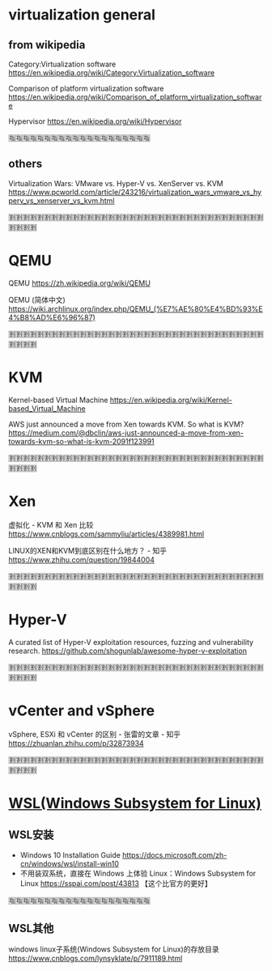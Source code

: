 
# virtualization general

## from wikipedia

Category:Virtualization software https://en.wikipedia.org/wiki/Category:Virtualization_software

Comparison of platform virtualization software https://en.wikipedia.org/wiki/Comparison_of_platform_virtualization_software

Hypervisor https://en.wikipedia.org/wiki/Hypervisor

:u6307::u6307::u6307::u6307::u6307::u6307::u6307::u6307::u6307::u6307::u6307::u6307::u6307::u6307::u6307::u6307::u6307::u6307::u6307::u6307:

## others

Virtualization Wars: VMware vs. Hyper-V vs. XenServer vs. KVM https://www.pcworld.com/article/243216/virtualization_wars_vmware_vs_hyperv_vs_xenserver_vs_kvm.html

:u5272::u5272::u5272::u5272::u5272::u5272::u5272::u5272::u5272::u5272::u5272::u5272::u5272::u5272::u5272::u5272::u5272::u5272::u5272::u5272::u5272::u5272::u5272::u5272::u5272::u5272::u5272::u5272::u5272::u5272::u5272::u5272::u5272::u5272::u5272::u5272::u5272::u5272::u5272::u5272:

# QEMU

QEMU https://zh.wikipedia.org/wiki/QEMU

QEMU (简体中文) https://wiki.archlinux.org/index.php/QEMU_(%E7%AE%80%E4%BD%93%E4%B8%AD%E6%96%87)

:u5272::u5272::u5272::u5272::u5272::u5272::u5272::u5272::u5272::u5272::u5272::u5272::u5272::u5272::u5272::u5272::u5272::u5272::u5272::u5272::u5272::u5272::u5272::u5272::u5272::u5272::u5272::u5272::u5272::u5272::u5272::u5272::u5272::u5272::u5272::u5272::u5272::u5272::u5272::u5272:

# KVM

Kernel-based Virtual Machine https://en.wikipedia.org/wiki/Kernel-based_Virtual_Machine

AWS just announced a move from Xen towards KVM. So what is KVM? https://medium.com/@dbclin/aws-just-announced-a-move-from-xen-towards-kvm-so-what-is-kvm-2091f123991

:u5272::u5272::u5272::u5272::u5272::u5272::u5272::u5272::u5272::u5272::u5272::u5272::u5272::u5272::u5272::u5272::u5272::u5272::u5272::u5272::u5272::u5272::u5272::u5272::u5272::u5272::u5272::u5272::u5272::u5272::u5272::u5272::u5272::u5272::u5272::u5272::u5272::u5272::u5272::u5272:

# Xen

虚拟化 - KVM 和 Xen 比较 https://www.cnblogs.com/sammyliu/articles/4389981.html

LINUX的XEN和KVM到底区别在什么地方？ - 知乎 https://www.zhihu.com/question/19844004

:u5272::u5272::u5272::u5272::u5272::u5272::u5272::u5272::u5272::u5272::u5272::u5272::u5272::u5272::u5272::u5272::u5272::u5272::u5272::u5272::u5272::u5272::u5272::u5272::u5272::u5272::u5272::u5272::u5272::u5272::u5272::u5272::u5272::u5272::u5272::u5272::u5272::u5272::u5272::u5272:

# Hyper-V

A curated list of Hyper-V exploitation resources, fuzzing and vulnerability research. https://github.com/shogunlab/awesome-hyper-v-exploitation

:u5272::u5272::u5272::u5272::u5272::u5272::u5272::u5272::u5272::u5272::u5272::u5272::u5272::u5272::u5272::u5272::u5272::u5272::u5272::u5272::u5272::u5272::u5272::u5272::u5272::u5272::u5272::u5272::u5272::u5272::u5272::u5272::u5272::u5272::u5272::u5272::u5272::u5272::u5272::u5272:

# vCenter and vSphere

vSphere, ESXi 和 vCenter 的区别 - 张雷的文章 - 知乎 https://zhuanlan.zhihu.com/p/32873934

:u5272::u5272::u5272::u5272::u5272::u5272::u5272::u5272::u5272::u5272::u5272::u5272::u5272::u5272::u5272::u5272::u5272::u5272::u5272::u5272::u5272::u5272::u5272::u5272::u5272::u5272::u5272::u5272::u5272::u5272::u5272::u5272::u5272::u5272::u5272::u5272::u5272::u5272::u5272::u5272:

# [WSL(Windows Subsystem for Linux)](https://blogs.msdn.microsoft.com/wsl/)

## WSL安装

- Windows 10 Installation Guide https://docs.microsoft.com/zh-cn/windows/wsl/install-win10
- 不用装双系统，直接在 Windows 上体验 Linux：Windows Subsystem for Linux https://sspai.com/post/43813 【这个比官方的更好】

:u6307::u6307::u6307::u6307::u6307::u6307::u6307::u6307::u6307::u6307::u6307::u6307::u6307::u6307::u6307::u6307::u6307::u6307::u6307::u6307:

## WSL其他

windows linux子系统(Windows Subsystem for Linux)的存放目录 https://www.cnblogs.com/lynsyklate/p/7911189.html
